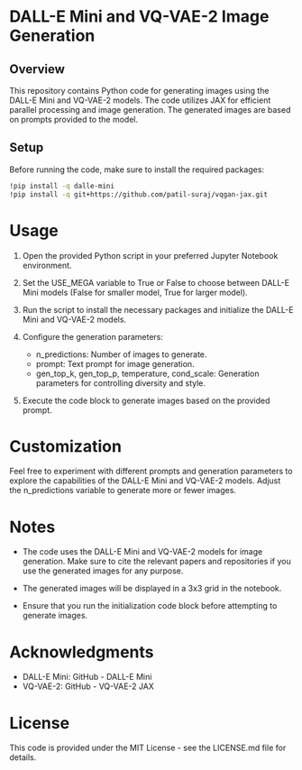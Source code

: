 # DALL-E Mini and VQ-VAE-2 Image Generation

## Overview

This repository contains Python code for generating images using the DALL-E Mini and VQ-VAE-2 models. The code utilizes JAX for efficient parallel processing and image generation. The generated images are based on prompts provided to the model.

## Setup

Before running the code, make sure to install the required packages:

```bash
!pip install -q dalle-mini
!pip install -q git+https://github.com/patil-suraj/vqgan-jax.git
```
# Usage
1. Open the provided Python script in your preferred Jupyter Notebook environment.

2. Set the USE_MEGA variable to True or False to choose between DALL-E Mini models (False for smaller model, True for larger model).

3. Run the script to install the necessary packages and initialize the DALL-E Mini and VQ-VAE-2 models.

4. Configure the generation parameters:

   -  n_predictions: Number of images to generate.
   - prompt: Text prompt for image generation.
   - gen_top_k, gen_top_p, temperature, cond_scale: Generation parameters for controlling diversity and style.
     
5. Execute the code block to generate images based on the provided prompt.

# Customization
Feel free to experiment with different prompts and generation parameters to explore the capabilities of the DALL-E Mini and VQ-VAE-2 models. Adjust the n_predictions variable to generate more or fewer images.

# Notes
- The code uses the DALL-E Mini and VQ-VAE-2 models for image generation. Make sure to cite the relevant papers and repositories if you use the generated images for any purpose.

- The generated images will be displayed in a 3x3 grid in the notebook.

- Ensure that you run the initialization code block before attempting to generate images.

# Acknowledgments
- DALL-E Mini: GitHub - DALL-E Mini
- VQ-VAE-2: GitHub - VQ-VAE-2 JAX
# License
This code is provided under the MIT License - see the LICENSE.md file for details.
